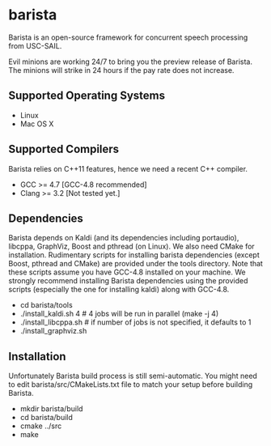 barista
=======

Barista is an open-source framework for concurrent speech processing from 
USC-SAIL.

Evil minions are working 24/7 to bring you the preview release of Barista.
The minions will strike in 24 hours if the pay rate does not increase.

Supported Operating Systems
---------------------------

* Linux
* Mac OS X

Supported Compilers
-------------------

Barista relies on C++11 features, hence we need a recent C++ compiler.
  
* GCC >= 4.7 [GCC-4.8 recommended]
* Clang >= 3.2 [Not tested yet.]

Dependencies
------------

Barista depends on Kaldi (and its dependencies including portaudio), libcppa, 
GraphViz, Boost and pthread (on Linux). We also need CMake for installation. 
Rudimentary scripts for installing barista dependencies (except Boost, pthread 
and CMake) are provided under the tools directory. 
Note that these scripts assume you have GCC-4.8 installed on your machine.
We strongly recommend installing Barista dependencies using the provided 
scripts (especially the one for installing kaldi) along with GCC-4.8.

* cd barista/tools
* ./install_kaldi.sh 4  # 4 jobs will be run in parallel (make -j 4) 
* ./install_libcppa.sh  # if number of jobs is not specified, it defaults to 1
* ./install_graphviz.sh

Installation
------------

Unfortunately Barista build process is still semi-automatic. 
You might need to edit barista/src/CMakeLists.txt file to match your setup 
before building Barista.

* mkdir barista/build
* cd barista/build
* cmake ../src
* make
